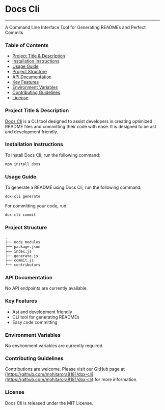 # Docs Cli
------------

A Command Line Interface Tool for Generating READMEs and Perfect Commits

### Table of Contents

*   [Project Title & Description](#project-title-description)
*   [Installation Instructions](#installation-instructions)
*   [Usage Guide](#usage-guide)
*   [Project Structure](#project-structure)
*   [API Documentation](#api-documentation)
*   [Key Features](#key-features)
*   [Environment Variables](#environment-variables)
*   [Contributing Guidelines](#contributing-guidelines)
*   [License](#license)

### Project Title & Description

[Docs Cli](https://github.com/mohitarora8181/dox-cli) is a CLI tool designed to assist developers in creating optimized README files and committing their code with ease. It is designed to be ast and development friendly.

### Installation Instructions

To install Docs Cli, run the following command:

```bash
npm install doxs
```

### Usage Guide

To generate a README using Docs Cli, run the following command:

```bash
dox-cli generate
```

For committing your code, run:

```bash
dox-cli commit
```

### Project Structure

```markdown
.
├── node_modules
├── package.json
├── index.js
├── generate.js
├── commit.js
└── contributors
```

### API Documentation

No API endpoints are currently available.

### Key Features

*   Ast and development friendly
*   CLI tool for generating READMEs
*   Easy code committing

### Environment Variables

No environment variables are currently required.

### Contributing Guidelines

Contributions are welcome. Please visit our GitHub page at [https://github.com/mohitarora8181/dox-cli](https://github.com/mohitarora8181/dox-cli) for more information.

### License

Docs Cli is released under the MIT License.